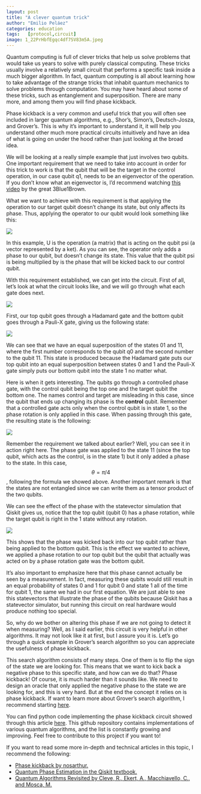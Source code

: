 ```yaml
---
layout: post
title: "A clever quantum trick"
author: "Emilio Peláez"
categories: education
tags:   [protocol,circuit]
image: 1_22PrHbfEgqc4df7SV83m5A.jpeg
---
```


Quantum computing is full of clever tricks that help us solve problems that would take us years to solve with purely classical computing. These tricks usually involve a relatively small circuit that performs a specific task inside a much bigger algorithm. In fact, quantum computing is all about learning how to take advantage of the strange tricks that inhabit quantum mechanics to solve problems through computation. You may have heard about some of these tricks, such as entanglement and superposition. There are many more, and among them you will find phase kickback.

Phase kickback is a very common and useful trick that you will often see included in larger quantum algorithms, e.g., Shor’s, Simon’s, Deutsch-Josza, and Grover’s. This is why it’s important to understand it, it will help you understand other much more practical circuits intuitively and have an idea of what is going on under the hood rather than just looking at the broad idea.

We will be looking at a really simple example that just involves two qubits. One important requirement that we need to take into account in order for this trick to work is that the qubit that will be the target in the control operation, in our case qubit q1, needs to be an eigenvector of the operation. If you don’t know what an eigenvector is, I’d recommend watching [this video](https://www.youtube.com/watch?v=PFDu9oVAE-g) by the great 3Blue1Brown.

What we want to achieve with this requirement is that applying the operation to our target qubit doesn’t change its state, but only affects its phase. Thus, applying the operator to our qubit would look something like this:

<img src="{{ site.url }}/assets/images/1_8G9bPII9sWOUKzwlvk-tpw.png">

In this example, U is the operation (a matrix) that is acting on the qubit psi (a vector represented by a ket). As you can see, the operator only adds a phase to our qubit, but doesn’t change its state. This value that the qubit psi is being multiplied by is the phase that will be kicked back to our control qubit.

With this requirement established, we can get into the circuit. First of all, let’s look at what the circuit looks like, and we will go through what each gate does next.

<img src="{{ site.url }}/assets/images/1_rZQ_CqPOe7zKAnLbVXxNRg.jpeg">

First, our top qubit goes through a Hadamard gate and the bottom qubit goes through a Pauli-X gate, giving us the following state:

<img src="{{ site.url }}/assets/images/1_d6dQftTm0KRLat7ihdXq2Q.png">

We can see that we have an equal superposition of the states 01 and 11, where the first number corresponds to the qubit q0 and the second number to the qubit 11. This state is produced because the Hadamard gate puts our top qubit into an equal superposition between states 0 and 1 and the Pauli-X gate simply puts our bottom qubit into the state 1 no matter what.

Here is when it gets interesting. The qubits go through a controlled phase gate, with the control qubit being the top one and the target qubit the bottom one. The names control and target are misleading in this case, since the qubit that ends up changing its phase is the **control** qubit. Remember that a controlled gate acts only when the control qubit is in state 1, so the phase rotation is only applied in this case. When passing through this gate, the resulting state is the following:

<img src="{{ site.url }}/assets/images/1_tdJ210uCJgowK-POdRakLA.png">

Remember the requirement we talked about earlier? Well, you can see it in action right here. The phase gate was applied to the state 11 (since the top qubit, which acts as the control, is in the state 1) but it only added a phase to the state. In this case, $$\theta = \pi / 4$$, following the formula we showed above. Another important remark is that the states are not entangled since we can write them as a tensor product of the two qubits.

We can see the effect of the phase with the statevector simulation that Qiskit gives us, notice that the top qubit (qubit 0) has a phase rotation, while the target qubit is right in the 1 state without any rotation.

<img src="{{ site.url }}/assets/images/1_22PrHbfEgqc4df7SV83m5A.jpeg">

This shows that the phase was kicked back into our top qubit rather than being applied to the bottom qubit. This is the effect we wanted to achieve, we applied a phase rotation to our top qubit but the qubit that actually was acted on by a phase rotation gate was the bottom qubit.

It’s also important to emphasize here that this phase cannot actually be seen by a measurement. In fact, measuring these qubits would still result in an equal probability of states 0 and 1 for qubit 0 and state 1 all of the time for qubit 1, the same we had in our first equation. We are just able to see this statevectors that illustrate the phase of the qubits because Qiskit has a statevector simulator, but running this circuit on real hardware would produce nothing too special.

So, why do we bother on altering this phase if we are not going to detect it when measuring? Well, as I said earlier, this circuit is very helpful in other algorithms. It may not look like it at first, but I assure you it is. Let’s go through a quick example in Grover’s search algorithm so you can appreciate the usefulness of phase kickback.

This search algorithm consists of many steps. One of them is to flip the sign of the state we are looking for. This means that we want to kick back a negative phase to this specific state, and how can we do that? Phase kickback! Of course, it is much harder than it sounds like. We need to design an oracle that only applied the negative phase to the state we are looking for, and this is very hard. But at the end the concept it relies on is phase kickback. If want to learn more about Grover’s search algorithm, I recommend starting [here](https://qiskit.org/textbook/ch-algorithms/grover.html).

You can find python code implementing the phase kickback circuit showed through this article [here](https://github.com/epelaaez/QuantumLibrary/blob/master/algorithms/Phase%20Kickback.ipynb). This github repository contains implementations of various quantum algorithms, and the list is constantly growing and improving. Feel free to contribute to this project if you want to!

If you want to read some more in-depth and technical articles in this topic, I recommend the following:

*   [Phase kickback by nosarthur.](https://nosarthur.github.io/quantum%20information%20and%20computation/2018/01/26/kickback.html)
*   [Quantum Phase Estimation in the Qiskit textbook.](https://qiskit.org/textbook/ch-algorithms/quantum-phase-estimation.html)
*   [Quantum Algorithms Revisited by Cleve, R., Ekert, A., Macchiavello, C., and Mosca, M.](https://arxiv.org/abs/quant-ph/9708016v1)